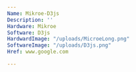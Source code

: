 ```yaml
---
Name: Mikroe-D3js
Description: ''
Hardware: Mikroe
Software: D3js
HardwardImage: "/uploads/MicroeLong.png"
SoftwareImage: "/uploads/D3js.png"
Href: www.google.com

---
```

